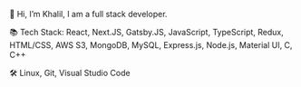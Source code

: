  👋 Hi, I’m Khalil, I am a full stack developer.
 
 :books: Tech Stack: React, Next.JS, Gatsby.JS, JavaScript, TypeScript, Redux, HTML/CSS, AWS S3, MongoDB, MySQL, Express.js, Node.js, Material UI, C, C++
 
 :hammer_and_wrench: Linux, Git, Visual Studio Code
 
<!---
yliu298/yliu298 is a ✨ special ✨ repository because its `README.md` (this file) appears on your GitHub profile.
You can click the Preview link to take a look at your changes.
--->
